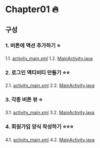 # Chapter01 :fire:
## 구성 ##
### 1. 버튼에 액션 추가하기 :star:
1.1. [activity_main.xml](https://github.com/laigasus/ITBANK-Android/blob/master/20200718/1Button/app/src/main/res/layout/activity_main.xml)
1.2. [MainActivity.java](https://github.com/laigasus/ITBANK-Android/blob/master/20200718/1Button/app/src/main/java/com/example/a1button/MainActivity.java)

### 2. 로그인 액티비티 만들기 :star::star:
2.1. [activity_main.xml](https://github.com/laigasus/ITBANK-Android/blob/master/20200718/2AppCompatActivity/app/src/main/res/layout/activity_main.xml)
2.2. [MainActivity.java](https://github.com/laigasus/ITBANK-Android/blob/master/20200718/2AppCompatActivity/app/src/main/java/com/example/a2appcompatactivity/MainActivity.java)

### 3. 각종 버튼 뷰 :star:
3.1. [activity_main.xml](https://github.com/laigasus/ITBANK-Android/blob/master/20200718/3View/app/src/main/res/layout/activity_main.xml)
3.2. [MainActivity.java](https://github.com/laigasus/ITBANK-Android/blob/master/20200718/3View/app/src/main/java/com/example/a3view/MainActivity.java)

### 4. 회원가입 양식 작성하기 :star::star::star:
4.1. [activity_main.xml](https://github.com/laigasus/ITBANK-Android/blob/master/20200718/4RegisterForm/app/src/main/res/layout/activity_main.xml)
4.2. [MainActivity.java](https://github.com/laigasus/ITBANK-Android/blob/master/20200718/4RegisterForm/app/src/main/java/com/example/a4registerform/MainActivity.java)
